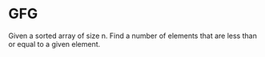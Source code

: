 # GFG
Given a sorted array of size n. Find a number of elements that are less than or equal to a given element.
